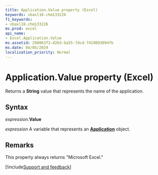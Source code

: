 ```yaml
---
title: Application.Value property (Excel)
keywords: vbaxl10.chm133226
f1_keywords:
- vbaxl10.chm133226
ms.prod: excel
api_name:
- Excel.Application.Value
ms.assetid: 298063f3-d2b3-ba55-7dcd-7419093094fb
ms.date: 04/05/2019
localization_priority: Normal
---
```



# Application.Value property (Excel)

Returns a **String** value that represents the name of the application.


## Syntax

_expression_.**Value**

_expression_ A variable that represents an **[Application](Excel.Application(object).md)** object.


## Remarks

This property always returns "Microsoft Excel."




[!include[Support and feedback](~/includes/feedback-boilerplate.md)]